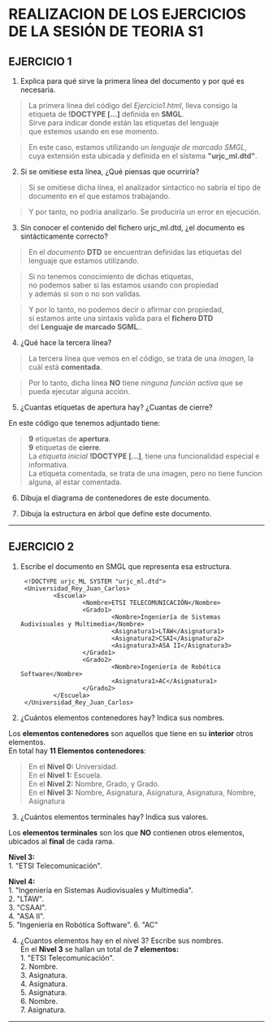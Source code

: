 # REALIZACION DE LOS EJERCICIOS DE LA SESIÓN DE TEORIA S1  

## EJERCICIO 1
1. Explica para qué sirve la primera línea del documento y por qué es necesaria.  

 > La primera línea del código del *Ejercicio1.html*, lleva consigo la etiqueta de **!DOCTYPE [...]** definida en **SMGL**.  
 Sirve para indicar donde están las etiquetas del lenguaje  
 que estemos usando en ese momento.  
          
> En este caso, estamos utilizando un *lenguaje de marcado SMGL*,  
cuya extensión esta ubicada y definida en el sistema **"urjc_ml.dtd"**.  

2. Si se omitiese esta línea, ¿Qué piensas que ocurriría?  
 
 > Si se omitiese dicha línea, el analizador sintactico no sabría el tipo de documento en el que estamos trabajando.  

> Y por tanto, no podria analizarlo. Se produciría un error en ejecución. 

3. Sin conocer el contenido del fichero urjc_ml.dtd, ¿el documento es sintácticamente correcto?  

> En el *documento* **DTD** se encuentran definidas las etiquetas del lenguaje que estamos utilizando.  
        
> Si no tenemos conocimiento de dichas etiquetas,  
no podemos saber si las estamos usando con propiedad  
y además si son o no son validas. 
        
> Y por lo tanto, no podemos decir o afirmar con propiedad,  
si estamos ante una sintaxis valida para el **fichero DTD**  
del **Lenguaje de marcado SGML**..

4. ¿Qué hace la tercera línea?  

>La tercera línea que vemos en el código, se trata de una *imagen*, la cuál está **comentada**.  
        
>Por lo tanto, dicha línea **NO** tiene *ninguna función activa* que se pueda ejecutar alguna acción.  


5. ¿Cuantas etiquetas de apertura hay? ¿Cuantas de cierre?  

En este código que tenemos adjuntado tiene:  

> **9** etiquetas de **apertura**.  
> **9** etiquetas de **cierre**.  
> La *etiqueta inicial* **!DOCTYPE [...]**, tiene una funcionalidad especial e informativa.  
> La etiqueta comentada, se trata de una imagen, pero no tiene funcion alguna, al estar comentada.  

6. Dibuja el diagrama de contenedores de este documento.  

7. Dibuja la estructura en árbol que define este documento.  

***  
## EJERCICIO 2  
1. Escribe el documento en SMGL que representa esa estructura.  

        <!DOCTYPE urjc_ML SYSTEM "urjc_ml.dtd">
        <Universidad_Rey_Juan_Carlos>
                <Escuela>
                        <Nombre>ETSI TELECOMUNICACIÓN</Nombre>
                        <Grado1>
                                <Nombre>Ingeniería de Sistemas Audivisuales y Multimedia</Nombre>
                                <Asignatura1>LTAW</Asignatura1>
                                <Asignatura2>CSAI</Asignatura2>
                                <Asignatura3>ASA II</Asignatura3>
                        </Grado1>
                        <Grado2>
                                <Nombre>Ingeniería de Robótica Software</Nombre>
                                <Asignatura1>AC</Asignatura1>
                        </Grado2>
                </Escuela>
        </Universidad_Rey_Juan_Carlos>  

2. ¿Cuántos elementos contenedores hay? Indica sus nombres.  

Los **elementos contenedores** son aquellos que tiene en su **interior** otros elementos.  
En total hay **11 Elementos contenedores**:  
> En el **Nivel 0:** Universidad.  
> En el **Nivel 1:** Escuela.  
> En el **Nivel 2:** Nombre, Grado, y Grado.  
> En el **Nivel 3:** Nombre, Asignatura, Asignatura, Asignatura, Nombre, Asignatura

3. ¿Cuántos elementos terminales hay? Indica sus valores.  

Los **elementos terminales** son los que **NO** contienen otros elementos, ubicados al **final** de cada rama.  

**Nivel 3:**   
        1. "ETSI Telecomunicación".  

**Nivel 4:**  
        1. "Ingeniería en Sistemas Audiovisuales y Multimedia".  
        2. "LTAW".  
        3. "CSAAI".  
        4. "ASA II".  
        5.  "Ingeniería en Robótica Software". 
        6. "AC"  

4. ¿Cuantos elementos hay en el nivel 3? Escribe sus nombres.  
En el **Nivel 3** se hallan un total de **7 elementos:**  
        1. "ETSI Telecomunicación".  
        2. Nombre.  
        3. Asignatura.  
        4. Asignatura.  
        5. Asignatura.  
        6. Nombre.   
        7. Asignatura.
***